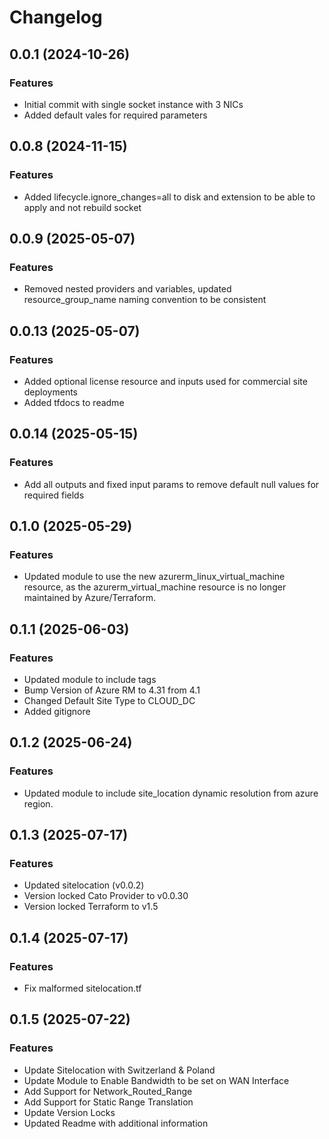 # Changelog

## 0.0.1 (2024-10-26)

### Features
- Initial commit with single socket instance with 3 NICs
- Added default vales for required parameters

## 0.0.8 (2024-11-15)

### Features
- Added lifecycle.ignore_changes=all to disk and extension to be able to apply and not rebuild socket

## 0.0.9 (2025-05-07)

### Features
- Removed nested providers and variables, updated resource_group_name naming convention to be consistent 

## 0.0.13 (2025-05-07)

### Features
- Added optional license resource and inputs used for commercial site deployments
- Added tfdocs to readme

## 0.0.14 (2025-05-15)

### Features
- Add all outputs and fixed input params to remove default null values for required fields

## 0.1.0 (2025-05-29)

### Features
- Updated module to use the new azurerm_linux_virtual_machine resource, as the azurerm_virtual_machine resource is no longer maintained by Azure/Terraform. 

## 0.1.1 (2025-06-03)

### Features
- Updated module to include tags 
- Bump Version of Azure RM to 4.31 from 4.1
- Changed Default Site Type to CLOUD_DC
- Added gitignore

## 0.1.2 (2025-06-24)

### Features
- Updated module to include site_location dynamic resolution from azure region.

## 0.1.3 (2025-07-17)

### Features
- Updated sitelocation (v0.0.2)
- Version locked Cato Provider to v0.0.30
- Version locked Terraform to v1.5

## 0.1.4 (2025-07-17)

### Features 
 - Fix malformed sitelocation.tf

## 0.1.5 (2025-07-22)

### Features
- Update Sitelocation with Switzerland & Poland
- Update Module to Enable Bandwidth to be set on WAN Interface 
- Add Support for Network_Routed_Range 
- Add Support for Static Range Translation
- Update Version Locks 
- Updated Readme with additional information 

